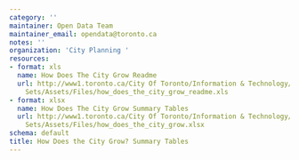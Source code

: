 ```yaml
---
category: ''
maintainer: Open Data Team
maintainer_email: opendata@toronto.ca
notes: ''
organization: 'City Planning '
resources:
- format: xls
  name: How Does The City Grow Readme
  url: http://www1.toronto.ca/City Of Toronto/Information & Technology/Open Data/Data
    Sets/Assets/Files/how_does_the_city_grow_readme.xls
- format: xlsx
  name: How Does The City Grow Summary Tables
  url: http://www1.toronto.ca/City Of Toronto/Information & Technology/Open Data/Data
    Sets/Assets/Files/how_does_the_city_grow.xlsx
schema: default
title: How Does the City Grow? Summary Tables
---
```

